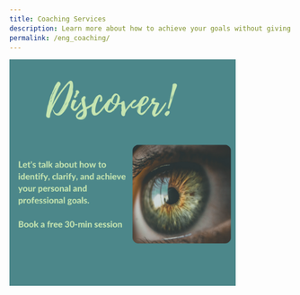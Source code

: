 ```yaml
---
title: Coaching Services
description: Learn more about how to achieve your goals without giving up your well-being
permalink: /eng_coaching/
---
```


<a href='https://vnmorah.youcanbook.me/' > <img align='center' src='/assets/images/Discover/ENG_Discover.png' width='80%'> </a>



<div data-iframe-width="150" data-iframe-height="270" data-share-badge-id="f7daf1ad-3ad2-4b49-b3b0-995bee037dd8" data-share-badge-host="https://www.credly.com"></div><script type="text/javascript" async src="//cdn.credly.com/assets/utilities/embed.js"></script>